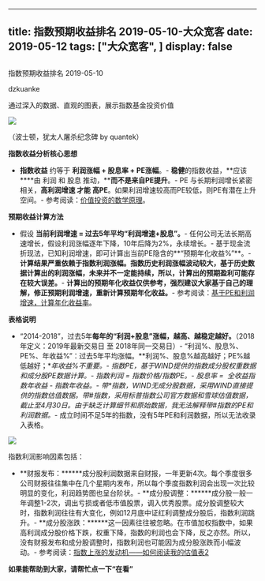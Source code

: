 
---
title:   指数预期收益排名 2019-05-10-大众宽客
date: 2019-05-12
tags: ["大众宽客", ]
display: false
---


## 



指数预期收益排名 2019-05-10




dzkuanke




通过深入的数据、直观的图表，展示指数基金投资价值




<img class="rich_pages" data-copyright="0" data-ratio="0.65703125" data-s="300,640" src="https://mmbiz.qpic.cn/mmbiz_jpg/PKw3FQPmhIhL9HkJPtibhT2xCsvSR4BbY4ALMuzyrpauPFJF9rnAMqtfDwk8SiaMov8583hfLthibibYew6VUSlmGA/640?wx_fmt=jpeg" data-type="jpeg" data-w="1280" style=""/>

（波士顿，犹太人屠杀纪念碑 by quantek）



**指数收益分析核心思想**
- **指数收益** 约等于 **利润涨幅 + 股息率 + PE涨幅**。- **稳健**的指数收益，**应该****由 利润 和 股息 推动，****而不是来自PE提升**。- PE 与长期利润增长紧密相关，**高利润增速 才能 高PE**。如果利润增速较高而PE较低，则PE有潜在上升空间。- 参考阅读：[价值投资的数学原理](http://mp.weixin.qq.com/s?__biz=MzAwMTc1MDcwNw==&amp;mid=2648274451&amp;idx=1&amp;sn=44d9d6c443edc171b0419702811c7696&amp;chksm=82f935cfb58ebcd9572df46d809cb474f96a4e18a6b74b4ab060bdc701f3dee9934d7eb96ca5&amp;scene=21#wechat_redirect)。


**预期收益计算方法**
- 假设&nbsp;**当前利润增速 = 过去5年平均“利润增速+股息”。**- 任何公司无法长期高速增长，假设利润涨幅逐年下降，10年后降为2%，永续增长。- 基于现金流折现法，已知利润增速，即可计算出当前PE隐含的**“预期年化收益%”**。- **计算结果严重依赖于指数利润涨幅。指数历史利润涨幅波动较大，基于历史数据计算出的利润涨幅，未来并不一定能持续，所以，计算出的预期盈利可能存在较大误差。**- **计算出的预期年化收益仅供参考，强烈建议大家基于自己的理解，修正预期利润增速，重新计算预期年化收益。**- 参考阅读：[基于PE和利润增速，计算年化收益率](http://mp.weixin.qq.com/s?__biz=MzAwMTc1MDcwNw==&amp;mid=2648274113&amp;idx=1&amp;sn=5828b4b8cbae45f9fda1e9a5cb1c1354&amp;chksm=82f9371db58ebe0b31d6359bde7b56fac4cc7d0f95d0049ad2320fa9dcf5d5e858356ffd1539&amp;scene=21#wechat_redirect)。


**表格说明**
- <h-char unicode="201c" class="biaodian cjk bd-open punct">“</h-char>2014-2018<h-char unicode="201d" class="biaodian cjk bd-close bd-end punct">”</h-char><h-char unicode="ff0c" class="biaodian cjk bd-end bd-cop bd-hangable bd-jiya"><h-inner>，</h-inner></h-char>过去5年**每年的“利润+股息”涨幅，越高、越稳定越好。**<h-char unicode="3002" class="biaodian cjk bd-end bd-cop bd-hangable bd-jiya"><h-inner>（2018年定义：2019年最新交易日 至 2018年同一交易日）</h-inner></h-char>- “利润%<h-char unicode="3001" class="biaodian cjk bd-end bd-cop bd-hangable bd-jiya"><h-inner>、股息%、</h-inner></h-char>PE%<h-char unicode="3001" class="biaodian cjk bd-end bd-cop bd-hangable bd-jiya"><h-inner>、</h-inner></h-char>年收益%”<h-char unicode="ff1a" class="biaodian cjk bd-end bd-jiya">：过去</h-char>5年平均涨幅。**利润%、股息%越高越好；PE%越低越好；**年收益%不重要。- 指数PE，基于WIND提供的指数成分股权重数据和成分股PE数据计算。- 指数利润 = 指数价格/指数PE。- 股息率 =&nbsp; 全收益指数年收益 - 指数年收益。- 带*指数，WIND无成分股数据，采用WIND直接提供的指数估值数据。带#指数，采用标普指数公司官方数据和雪球估值数据，截止至4月30日。由于缺乏计算细节和原始数据，**我无法解释带*#指数的PE和利润数据。**- 成立时间不足5年的指数，没有5年PE和利润数据，所以无法收录入表格。
<img class="rich_pages" data-ratio="1.283553875236295" data-s="300,640" src="https://mmbiz.qpic.cn/mmbiz_png/PKw3FQPmhIhy7cZHQU5l1KE83jG1cZvfVHepnOPj8KUFWHz7Yzhjqhvh8OTzTJy5p1kSHwR6FYDKr3Ssu6Dr8Q/640?wx_fmt=png" data-type="png" data-w="1058" style=""/>



<mpcpc js_editor_cpcad="" class="js_cpc_area res_iframe cpc_iframe" src="/cgi-bin/readtemplate?t=tmpl/cpc_tmpl#1557589220516" data-category_id_list="16|24|28|41|5|7" data-id="1557589220516"></mpcpc>



指数利润影响因素包括：
- **财报发布：******成分股利润数据来自财报，一年更新4次。每个季度很多公司财报往往集中在几个星期内发布，所以每个季度指数利润会出现一次比较明显的变化，利润趋势图也呈台阶状。- **成分股调整：******成分股一般一年调整1-2次，调出亏损或者低市值股票，调入优秀股票。成分股调整较大时，指数利润往往有大变化，例如12月底中证红利调整成分股后，指数利润跳升。- **成分股涨跌：******这一因素往往被忽略。在市值加权指数中，如果高利润成分股价格下跌，权重下降，指数的利润也会下降，反之亦然。所以，没有财报发布和成分股调整时，指数利润也可能因为成分股涨跌而小幅波动。- 参考阅读：[指数上涨的发动机——如何阅读我的估值表2](http://mp.weixin.qq.com/s?__biz=MzAwMTc1MDcwNw==&amp;mid=2648274089&amp;idx=1&amp;sn=65aa9059d4b86b861476521b1d9ad3a9&amp;chksm=82f93775b58ebe63c296c5b83a84eb6fa758ca732fb6c6c9e814293719ad911a8b74d09690af&amp;scene=21#wechat_redirect)


**如果能帮助到大家，请帮忙点一下<strong style="max-width: 100%;box-sizing: border-box !important;word-wrap: break-word !important;">“在看”**</strong>









